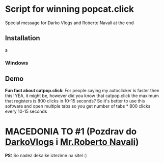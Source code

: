 # Script for winning popcat.click

Special message for Darko Vlogs and Roberto Navali at the end

## Installation

a

### Windows

## Demo

**Fun fact about catpop.click**: For people saying my autoclicker is faster then this! YEA, it might be, however did you know that catpop.click the maximum that registers is 800 clicks in 10-15 seconds? So it's better to use this software and open multiple tabs so you get number of tabs \* 800 clicks every 10-15 seconds

# MACEDONIA TO #1 (Pozdrav do [DarkoVlogs](https://www.instagram.com/darkovlogs/?hl=en) i [Mr.Roberto Navali](https://www.instagram.com/roberto_navali/?hl=en))

**PS:** So nadez deka ke izlezime na sitel :)
